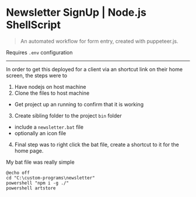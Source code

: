 # Newsletter SignUp | Node.js ShellScript

> An automated workflow for form entry, created
> with puppeteer.js.

Requires `.env` configuration

---

In order to get this deployed for a client via an shortcut link on their home screen, the steps were to
 
1. Have nodejs on host machine
2. Clone the files to host machine
  - Get project up an running to confirm that it is working
3. Create sibling folder to the project `bin` folder
  - include a `newsletter.bat` file
  - optionally an icon file
4. Final step was to right click the bat file, create a shortcut to it for the home page.
  
 My bat file was really simple
 
 ```
 @echo off
 cd "C:\custom-programs\newsletter"
 powershell "npm i -g ./"
 powershell artstore
 ```
 
 
